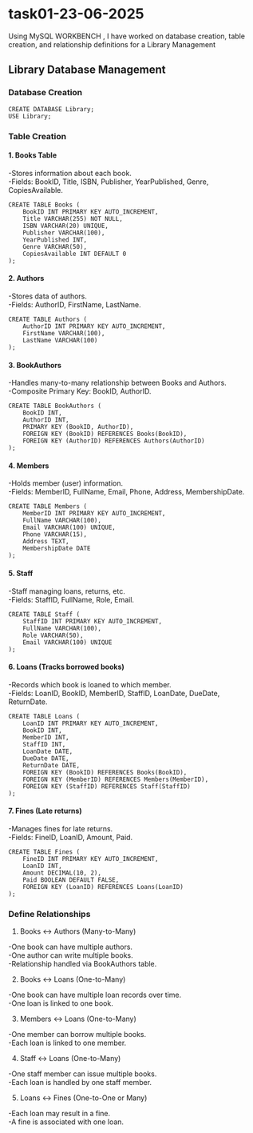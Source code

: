 # task01-23-06-2025
Using MySQL WORKBENCH , I have worked on database creation, table creation, and relationship definitions for a Library Management

## Library Database Management

### Database Creation

```
CREATE DATABASE Library;
USE Library;
```

### Table Creation

#### 1. Books Table

-Stores information about each book. <br>
-Fields: BookID, Title, ISBN, Publisher, YearPublished, Genre, CopiesAvailable.

```
CREATE TABLE Books (
    BookID INT PRIMARY KEY AUTO_INCREMENT,
    Title VARCHAR(255) NOT NULL,
    ISBN VARCHAR(20) UNIQUE,
    Publisher VARCHAR(100),
    YearPublished INT,
    Genre VARCHAR(50),
    CopiesAvailable INT DEFAULT 0
);
```

#### 2. Authors

-Stores data of authors. <br>
-Fields: AuthorID, FirstName, LastName.

```
CREATE TABLE Authors (
    AuthorID INT PRIMARY KEY AUTO_INCREMENT,
    FirstName VARCHAR(100),
    LastName VARCHAR(100)
);
```


#### 3. BookAuthors

-Handles many-to-many relationship between Books and Authors. <br>
-Composite Primary Key: BookID, AuthorID.

```
CREATE TABLE BookAuthors (
    BookID INT,
    AuthorID INT,
    PRIMARY KEY (BookID, AuthorID),
    FOREIGN KEY (BookID) REFERENCES Books(BookID),
    FOREIGN KEY (AuthorID) REFERENCES Authors(AuthorID)
);
```


#### 4. Members

-Holds member (user) information. <br>
-Fields: MemberID, FullName, Email, Phone, Address, MembershipDate.

```
CREATE TABLE Members (
    MemberID INT PRIMARY KEY AUTO_INCREMENT,
    FullName VARCHAR(100),
    Email VARCHAR(100) UNIQUE,
    Phone VARCHAR(15),
    Address TEXT,
    MembershipDate DATE
);
```


#### 5. Staff

-Staff managing loans, returns, etc. <br>
-Fields: StaffID, FullName, Role, Email.

```
CREATE TABLE Staff (
    StaffID INT PRIMARY KEY AUTO_INCREMENT,
    FullName VARCHAR(100),
    Role VARCHAR(50),
    Email VARCHAR(100) UNIQUE
);
```


#### 6. Loans (Tracks borrowed books)

-Records which book is loaned to which member. <br>
-Fields: LoanID, BookID, MemberID, StaffID, LoanDate, DueDate, ReturnDate.

```
CREATE TABLE Loans (
    LoanID INT PRIMARY KEY AUTO_INCREMENT,
    BookID INT,
    MemberID INT,
    StaffID INT,
    LoanDate DATE,
    DueDate DATE,
    ReturnDate DATE,
    FOREIGN KEY (BookID) REFERENCES Books(BookID),
    FOREIGN KEY (MemberID) REFERENCES Members(MemberID),
    FOREIGN KEY (StaffID) REFERENCES Staff(StaffID)
);
```

#### 7. Fines (Late returns)

-Manages fines for late returns. <br>
-Fields: FineID, LoanID, Amount, Paid.

```
CREATE TABLE Fines (
    FineID INT PRIMARY KEY AUTO_INCREMENT,
    LoanID INT,
    Amount DECIMAL(10, 2),
    Paid BOOLEAN DEFAULT FALSE,
    FOREIGN KEY (LoanID) REFERENCES Loans(LoanID)
);
```


### Define Relationships

1. Books ↔ Authors (Many-to-Many)

-One book can have multiple authors.   <br>
-One author can write multiple books.   <br>
-Relationship handled via BookAuthors table.

2. Books ↔ Loans (One-to-Many)

-One book can have multiple loan records over time.   <br>
-One loan is linked to one book.

3. Members ↔ Loans (One-to-Many)

-One member can borrow multiple books.   <br>
-Each loan is linked to one member.


4. Staff ↔ Loans (One-to-Many)

-One staff member can issue multiple books.  <br>
-Each loan is handled by one staff member.


5. Loans ↔ Fines (One-to-One or Many)

-Each loan may result in a fine. <br>
-A fine is associated with one loan.

